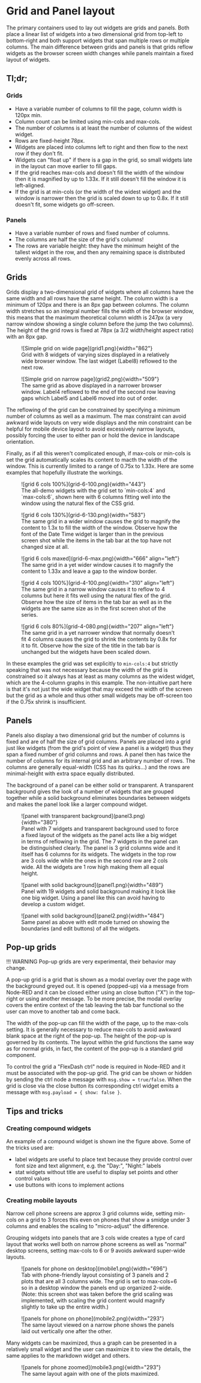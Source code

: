 # Grid and Panel layout

The primary containers used to lay out widgets are grids and panels.
Both place a linear list of widgets into a two dimensional grid from top-left to
bottom-right and both support widgets that span multiple rows or multiple columns.
The main difference between grids and panels is that grids reflow widgets as the
browser screen width changes while panels maintain a fixed layout of widgets.

## Tl;dr;

### Grids

- Have a variable number of columns to fill the page, column width is 120px min.
- Column count can be limited using min-cols and max-cols.
- The number of columns is at least the number of columns of the widest widget.
- Rows are fixed-height 78px.
- Widgets are placed into columns left to right and then flow to the next row if they don't fit.
- Widgets can "float up" if there is a gap in the grid, so small widgets late in the layout can
  move earlier to fill gaps.
- If the grid reaches max-cols and doesn't fill the width of the window then it is magnified by
  up to 1.33x. If it still doesn't fill the window it is left-aligned.
- If the grid is at min-cols (or the width of the widest widget) and the window is narrower then
  the grid is scaled down to up to 0.8x. If it still doesn't fit, some widgets go off-screen.

### Panels

- Have a variable number of rows and fixed number of columns.
- The columns are half the size of the grid's columns!
- The rows are variable height: they have the minimum height of the tallest widget in the row, and
  then any remaining space is distributed evenly across all rows.

## Grids
  
Grids display a two-dimensional grid of widgets where all columns have the same width and all
rows have the same height. The column width is a minimum of 120px and there is an 8px gap between
columns. The column width stretches so an integral number fills the width of
the browser window, this means that the maximum theoretical column width is 247px (a very narrow
window showing a single column before the jump the two columns).
The height of the grid rows is fixed at 78px (a 3/2 width/height aspect ratio) with an 8px gap.

<figure markdown>
![Simple grid on wide page](grid1.png){width="862"}
<figcaption>Grid with 8 widgets of varying sizes displayed in a relatively wide browser window.
The last widget (Label8) reflowed to the next row.
</figure>

<figure markdown>
![Simple grid on narrow page](grid2.png){width="509"}
<figcaption>The same grid as above displayed in a narrower browser window. Label4 reflowed to
the end of the second row leaving gaps which Label5 and Label6 moved into out of order.
</figure>

The reflowing of the grid can be constrained by specifying a minimum number of columns as well
as a maximum. The max constraint can avoid awkward wide layouts on very wide displays and the
min constraint can be helpful for mobile device layout to avoid excessively narrow layouts,
possibly forcing the user to either pan or hold the device in landscape orientation.

Finally, as if all this weren't complicated enough, if max-cols or min-cols is set the grid
automatically scales its content to macth the width of the window.
This is currently limited to a range of 0.75x to 1.33x.
Here are some examples that hopefully illustrate the workings.

<figure markdown>
![grid 6 cols 100%](grid-6-100.png){width="443"}
<figcaption>The all-demo widgets with the grid set to `min-cols:4` and `max-cols:6`, shown here
with 6 columns fitting well into the window using the natural flex of the CSS grid.
</figure>

<figure markdown>
![grid 6 cols 130%](grid-6-130.png){width="583"}
<figcaption>The same grid in a wider window causes the grid to magnify the content to 1.3x
to fill the width of the window.
Observe how the font of the Date Time widget is larger than in the previous screen shot while the
items in the tab bar at the top have not changed size at all.
</figure>

<figure markdown>
![grid 6 cols maxed](grid-6-max.png){width="666" align="left"}
<figcaption>The same grid in a yet wider window causes it to magnify the content to 1.33x and
leave a gap to the window border.
</figure>

<figure markdown>
![grid 4 cols 100%](grid-4-100.png){width="310" align="left"}
<figcaption>The same grid in a narrow window causes it to reflow to 4 columns but here it
fits well using the natural flex of the grid. Observe how the size of items in the tab bar
as well as in the widgets are the same size as in the first screen shot of the series.
</figure>

<figure markdown>
![grid 6 cols 80%](grid-4-080.png){width="207" align="left"}
<figcaption>The same grid in a yet narrower window that normally doesn't fit 4 columns causes the
grid to shrink the contents by 0.8x for it to fit. Observe how the size of the title in the tab
bar is unchanged but the widgets have been scaled down.
</figure>

In these examples the grid was set explicitly to `min-cols:4` but strictly speaking that was not
necessary because the width of the grid is constrained so it always has at least as many columns
as the widest widget, which are the 4-column graphs in this example.
The non-intuitive part here is that it's not just the wide widget that may exceed the
width of the screen but the grid as a whole and thus other small widgets may be off-screen too
if the 0.75x shrink is insufficient.

## Panels

Panels also display a two dimensional grid but the number of columns is fixed and are of half the
size of grid columns. Panels are placed into a grid just like widgets
(from the grid's point of view a panel is a widget) thus they span a fixed number of grid columns
and rows. A panel then has twice the number of columns for its internal grid and an arbitrary number
of rows.
The columns are generally equal-width (CSS has its quirks...) and the rows are minimal-height
with extra space equally distributed.

The background of a panel can be either solid or transparent. A transparent background gives the
look of a number of widgets that are grouped together while a solid background eliminates boundaries
between widgets and makes the panel look like a larger compound widget.

<figure markdown>
![panel with transparent background](panel3.png){width="380"}
<figcaption>Panel with 7 widgets and transparent background used to force a fixed layout
of the widgets as the panel acts like a big widget in terms of reflowing in the grid.
The 7 widgets in the panel can be distinguished clearly.
The panel is 3 grid columns wide and it itself has 6 columns for its widgets.
The widgets in the top row are 3 cols wide while the ones in the second row are 2 cols wide.
All the widgets are 1 row high making them all equal height.
</figure>

<figure markdown>
![panel with solid background](panel1.png){width="489"}
<figcaption>Panel with 19 widgets and solid background making it look like one big widget.
Using a panel like this can avoid having to develop a custom widget.
</figure>

<figure markdown>
![panel with solid background](panel2.png){width="484"}
<figcaption>Same panel as above with edit mode turned on showing the boundaries (and edit
buttons) of all the widgets.
</figure>

## Pop-up grids

!!! WARNING
    Pop-up grids are very experimental, their behavior may change.

A pop-up grid is a grid that is shown as a modal overlay over the page with the background
greyed out. It is opened (popped-up) via a message from Node-RED and it can be closed either
using an close button ("X") in the top-right or using another message.
To be more precise, the modal overlay covers the entire context of the tab leaving the tab bar
functional so the user can move to another tab and come back.

The width of the pop-up can fill the width of the page, up to the max-cols setting.
It is generally necessary to reduce max-cols to avoid awkward blank space at the right of the
pop-up.
The height of the pop-up is governed by its contents.
The layout within the grid functions the same way as for normal grids, in fact, the content of
the pop-up is a standard grid component.

To control the grid a "FlexDash ctrl" node is required in Node-RED and it must be associated with
the pop-up grid.
The grid can be shown or hidden by sending the ctrl node a message with `msg.show = true/false`.
When the grid is close via the close button its corresponding ctrl widget emits a message with
`msg.payload = { show: false }`.

## Tips and tricks

### Creating compound widgets

An example of a compound widget is shown ine the figure above. Some of the tricks used are:

- label widgets are useful to place text because they provide control over font size and
  text alignment, e.g. the "Day:", "Night:" labels
- stat widgets without title are useful to display set points and other control values
- use buttons with icons to implement actions

### Creating mobile layouts

Narrow cell phone screens are approx 3 grid columns wide, setting min-cols on a grid to 3
forces this even on phones that show a smidge under 3 columns and enables the scaling to
"micro-adjust" the difference.

Grouping widgets into panels that are 3 cols wide creates a type of card layout that works
well both on narrow phone screens as well as "normal" desktop screens, setting max-cols to
6 or 9 avoids awkward super-wide layouts.

<figure markdown>
![panels for phone on desktop](mobile1.png){width="696"}
<figcaption>Tab with phone-friendly layout consisting of 3 panels and 2 plots that are all 3
columns wide. The grid is set to max-cols=6 so in a desktop window the panels end up organized
2-wide. (Note: this screen shot was taken before the grid scaling was implemented, with scaling
the grid content would magnify slightly to take up the entire width.)
</figure>

<figure markdown>
![panels for phone on phone](mobile2.png){width="293"}
<figcaption>The same layout viewed on a narrow phone shows the panels laid out vertically
one after the other.
</figure>

Many widgets can be maximized, thus a graph can be presented in a relatively small
widget and the user can maximize it to view the details, the same applies to the markdown
widget and others.

<figure markdown>
![panels for phone zoomed](mobile3.png){width="293"}
<figcaption>The same layout again with one of the plots maximized.
</figure>


